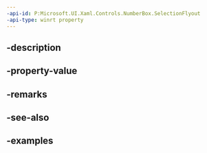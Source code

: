 ```yaml
---
-api-id: P:Microsoft.UI.Xaml.Controls.NumberBox.SelectionFlyout
-api-type: winrt property
---
```


## -description

## -property-value

## -remarks

## -see-also

## -examples

